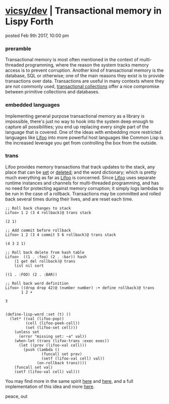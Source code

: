 # [vicsy/dev](https://github.com/codr4life/vicsydev) | Transactional memory in Lispy Forth

posted Feb 9th 2017, 10:00 pm

### preramble
Transactional memory is most often mentioned in the context of multi-threaded programming, where the reason the system tracks memory access is to prevent corruption. Another kind of transactional memory is the database, SQL or otherwise; one of the main reasons they exist is to provide transactions over data. Transactions are useful in many contexts where they are not commonly used, [transactional collections](https://github.com/codr4life/cl4l#indexes) offer a nice compromise between primitive collections and databases.

### embedded languages
Implementing general purpose transactional memory as a library is impossible, there's just no way to hook into the system deep enough to capture all possibilities; you end up replacing every single part of the language that is covered. One of the ideas with embedding more restricted languages like [Lifoo](https://github.com/codr4life/lifoo) into more powerful host languages like Common Lisp is the increased leverage you get from controlling the box from the outside.

### trans
Lifoo provides memory transactions that track updates to the stack, any place that can be [set](https://github.com/codr4life/vicsydev/blob/master/consing_forth.md#setf) or [deleted](https://github.com/codr4life/vicsydev/blob/master/consing_forth.md#del); and the word dictionary; which is pretty much everything as far as [Lifoo](https://github.com/codr4life/lifoo) is concerned. Since [Lifoo](https://github.com/codr4life/lifoo) uses separate runtime instances and channels for multi-threaded programming, and has no need for protecting against memory corruption; it simply logs lambdas to be run in the case of a rollback. Transactions may be committed and rolled back several times during their lives, and are reset each time.

```
;; Roll back changes to stack
Lifoo> 1 2 (3 4 rollback)@ trans stack

(2 1)

;; Add commit before rollback
Lifoo> 1 2 (3 4 commit 5 6 rollback)@ trans stack

(4 3 2 1)

;; Roll back delete from hash table
Lifoo>  ((1 . :foo) (2 . :bar)) hash
    (1 get del rollback)@ trans
    list nil sort

((1 . :FOO) (2 . :BAR))

;; Roll back word definition
Lifoo> ((drop drop 42)@ (number number) :+ define rollback)@ trans
       1 2 +

3


(define-lisp-word :set (t) ()
  (let* ((val (lifoo-pop))
         (cell (lifoo-peek-cell))
         (set (lifoo-set cell)))
    (unless set
      (error "missing set: ~a" val))
    (when-let (trans (lifoo-trans :exec exec))
      (let ((prev (lifoo-val cell)))
        (push (lambda ()
                (funcall set prev)
                (setf (lifoo-val cell) val))
              (on-rollback trans))))
    (funcall set val)
    (setf (lifoo-val cell) val)))
```

You may find more in the same spirit [here](http://vicsydev.blogspot.de/) and [here](https://github.com/codr4life/vicsydev), and a full implementation of this idea and more [here](https://github.com/codr4life).

peace, out

